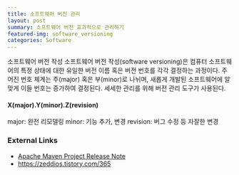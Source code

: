 ```yaml
---
title: 소프트웨어 버전 관리
layout: post
summary: 소프트웨어 버전 효과적으로 관리하기
featured-img: software_versioning
categories: Software
---
```


소프트웨어 버전 작성
소프트웨어 버전 작성(software versioning)은 컴퓨터 소프트웨어의 특정 상태에 대한 유일한 버전 이름 혹은 버전 번호를 각각 결정하는 과정이다.
주어진 번호 체계는 주(major) 혹은 부(minor)로 나뉘며, 새롭게 개발된 소프트웨어에 알맞게 이들 번호는 증가하여 결정된다. 세세한 관리를 위해 버전 관리 도구가 사용된다.

#### X(major).Y(minor).Z(revision)

major: 완전 리모델링
minor: 기능 추가, 변경
revision: 버그 수정 등 자잘한 변경

### External Links
- [Apache Maven Project Release Note](http://maven.apache.org/release-notes-all.html)
- <https://zeddios.tistory.com/365>
